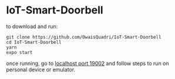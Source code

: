 # IoT-Smart-Doorbell

to download and run:

```
git clone https://github.com/OwaisQuadri/IoT-Smart-Doorbell
cd IoT-Smart-Doorbell
yarn
expo start
```

once running, go to <a href="http://localhost:19002/">localhost port 19002</a> 
and follow steps to run on personal device or emulator.
